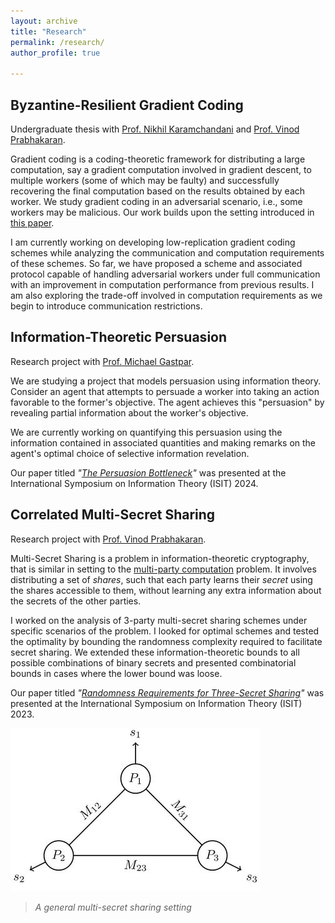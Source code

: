 ```yaml
---
layout: archive
title: "Research"
permalink: /research/
author_profile: true

---
```


## Byzantine-Resilient Gradient Coding  
Undergraduate thesis with [Prof. Nikhil Karamchandani](https://sites.google.com/site/nikhilkaram/) and [Prof. Vinod Prabhakaran](https://www.tifr.res.in/~vinodmp/).  

Gradient coding is a coding-theoretic framework for distributing a large computation, say a gradient computation involved in gradient descent, to multiple workers (some of which may be faulty) and successfully recovering the final computation based on the results obtained by each worker. We study gradient coding in an adversarial scenario, i.e., some workers may be malicious. Our work builds upon the setting introduced in [this paper](https://doi.org/10.1109/ISIT54713.2023.10206794).  

I am currently working on developing low-replication gradient coding schemes while analyzing the communication and computation requirements of these schemes. So far, we have proposed a scheme and associated protocol capable of handling adversarial workers under full communication with an improvement in computation performance from previous results. I am also exploring the trade-off involved in computation requirements as we begin to introduce communication restrictions.  


## Information-Theoretic Persuasion  
Research project with [Prof. Michael Gastpar](https://people.epfl.ch/michael.gastpar/?lang=en).  

We are studying a project that models persuasion using information theory. Consider an agent that attempts to persuade a worker into taking an action favorable to the former's objective. The agent achieves this "persuasion" by revealing partial information about the worker's objective.  

We are currently working on quantifying this persuasion using the information contained in associated quantities and making remarks on the agent's optimal choice of selective information revelation. 

Our paper titled *"[The Persuasion Bottleneck](https://doi.org/10.1109/ISIT57864.2024.10619395)"* was presented at the International Symposium on Information Theory (ISIT) 2024. 



## Correlated Multi-Secret Sharing  
Research project with [Prof. Vinod Prabhakaran](https://www.tifr.res.in/~vinodmp/).  

Multi-Secret Sharing is a problem in information-theoretic cryptography, that is similar in setting to the [multi-party computation](https://en.wikipedia.org/wiki/Secure_multi-party_computation) problem. It involves distributing a set of *shares*, such that each party learns their *secret* using the shares accessible to them, without learning any extra information about the secrets of the other parties.  

I worked on the analysis of 3-party multi-secret sharing schemes under specific scenarios of the problem. I looked for optimal schemes and tested the optimality by bounding the randomness complexity required to facilitate secret sharing. We extended these information-theoretic bounds to all possible combinations of binary secrets and presented combinatorial bounds in cases where the lower bound was loose.  

Our paper titled *"[Randomness Requirements for Three-Secret Sharing](https://doi.org/10.1109/ISIT54713.2023.10206455)"* was presented at the International Symposium on Information Theory (ISIT) 2023. 

![Multi-Secret Sharing Problem](/images/SecretSharing.jpg)  
> *A general multi-secret sharing setting*
